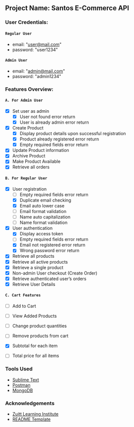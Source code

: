 

## Project Name: Santos E-Commerce API


### User Credentials:

#### `Regular User`
*   email: "user@mail.com"
*   password: "user1234"

#### `Admin User`
*   email: "admin@mail.com"
*   password: "admin1234"


### Features Overview:

#### `A. For Admin User`
*   [x] Set user as admin
	*   [x] User not found error return
	*   [x] User is already admin error return
*   [x] Create Product
	*   [x] Display product details upon successful registration
	*   [x] Product already registered error return
	*   [x] Empty required fields error return
*   [x] Update Product information
*   [x] Archive Product
*   [x] Make Product Available
*   [x] Retrieve all orders

#### `B. For Regular User`
*   [x] User registration
	*   [ ] Empty required fields error return
	*   [x] Duplicate email checking
	*   [x] Email auto lower case
	*   [ ] Email format validation
	*   [ ] Name auto capitalization
	*   [ ] Name format validation
*   [x] User authentication
	*   [x] Display access token
	*   [ ] Empty required fields error return
	*   [x] Email not registered error return
	*   [x] Wrong password error return
*   [x] Retrieve all products
*   [x] Retrieve all active products
*   [x] Retrieve a single product
*   [x] Non-admin User checkout (Create Order)
*   [x] Retrieve authenticated user’s orders
*   [x] Retrieve User Details 

#### `C. Cart Features`
*   [ ] Add to Cart
*   [ ] View Added Products
*   [ ] Change product quantities
*   [ ] Remove products from cart 
*   [x] Subtotal for each item
*   [ ] Total price for all items


### Tools Used

* [Sublime Text](https://www.sublimetext.com/)
* [Postman](https://www.postman.com/)
* [MongoDB](https://www.mongodb.com/)


### Acknowledgements
* [Zuitt Learning Institute](https://zuitt.co/)
* [README Template](https://gitlab.com/kopino4-templates/readme-template)